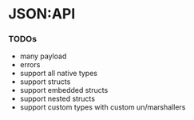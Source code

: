 # JSON:API

### TODOs

- many payload
- errors
- support all native types
- support structs
- support embedded structs
- support nested structs
- support custom types with custom un/marshallers
